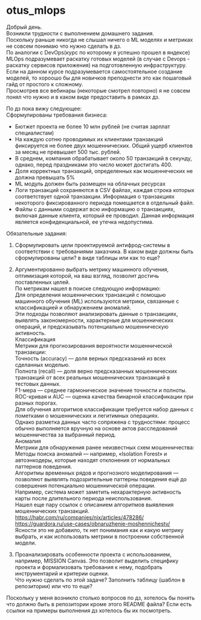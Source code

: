 # otus_mlops

Добрый день.  
Возникли трудности с выполнением домашнего задания.  
Поскольку раньше никогда не слышал ничего о ML моделях и метриках не совсем понимаю что нужно сделать в дз.  
По аналогии с DevOps(курс по которому я успешно прошел в яндексе) MLOps подразумевает раскатку готовых моделей (в случае c Devops - раскатку сервисов приложения) на подготовленную инфраструктуру.  
Если на данном курсе подразумевается самостоятельное создание моделей, то хороошо бы для новичков преподнести это как пошаговый гайд от простого к сложному.  
Просмотрев все вебинары (некоторые смотрел повторно) я не совсем понял что нужно и в каком виде предоставить в рамках дз.  

По дз пока вижу следующее:  
Сформулированы требования бизнеса:  
- Бютжет проекта не более 10 млн рублей (не считая зарплат специалистам)
- На каждую сотню проводимых их клиентами транзакций фиксируется не более двух мошеннических.
Общий ущерб клиентов за месяц не превышает 500 тыс. рублей.
- В среднем, компания обрабатывает около 50 транзакций в секунду, однако, перед праздниками это число может достигать 400.
- Доля корректных транзакций, определенных как мошеннеческих не должна превышать 5%
- ML модуль должен быть размещен на облачных ресурсах
- Логи транзакций сохраняются в CSV файлах, каждая строка которых соответствует одной транзакции. 
Информация о транзакциях некоторого фиксированного периода помещается в отдельный файл.
- Файлы с данными содержат всю информацию о транзакциях, включая данные клиента, который ее проводил. Данная информация является конфиденциальной, ее утечка недопустима.


Обязательные задания:
1. Сформулировать цели проектируемой антифрод-системы в соответствии с требованиями заказчика.
В каком виде должны быть сформулированы цели? в виде таблицы или как то еще?  

2. Аргументированно выбрать метрику машинного обучения, оптимизация которой, на ваш взгляд, позволит достичь поставленных целей.  
По метрикам нашел в поиске следующую информацию:  
Для определения мошеннических транзакций с помощью машинного обучения (ML) используются метрики, связанные с классификацией и обнаружением аномалий.  
Эти подходы позволяют анализировать данные о транзакциях, выявлять закономерности, характерные для мошеннических операций, и предсказывать потенциально мошенническую активность.   
Классификация  
Метрики для прогнозирования вероятности мошеннической транзакции:   
Точность (accuracy) — доля верных предсказаний из всех сделанных моделью.  
Полнота (recall) — доля верно предсказанных мошеннических транзакций от всех реальных мошеннических транзакций в тестовых данных.  
F1-мера — среднее гармоническое значение точности и полноты.  
ROC-кривая и AUC — оценка качества бинарной классификации при разных порогах.  
Для обучения алгоритмов классификации требуется набор данных с пометками о мошеннических и легитимных операциях.  
Однако разметка данных часто сопряжена с трудностями: процесс обычно выполняется вручную на основе актов расследований мошенничества за выбранный период.  
Аномалия  
Метрики для обнаружения ранее неизвестных схем мошенничества:  
Методы поиска аномалий — например, «Isolation Forest» и автоэнкодеры, которые находят отклонения от нормальных паттернов поведения.  
Алгоритмы временных рядов и прогнозного моделирования — позволяют выявлять подозрительные паттерны поведения ещё до совершения потенциально мошеннической операции.  
Например, система может заметить нехарактерную активность карты после длительного периода неиспользования.  
Нашел еще пару ссылок с описанием алгоритмов выявления мошеннических транзакций.  
https://habr.com/ru/companies/nix/articles/478286/  
https://guardora.ru/use-cases/obnaruzhenie-moshennichestv/  
Ясности это не добавило, тк нет понимания как и какую метрику выбрать, и как использовать метрики в построении собственной модели.

3. Проанализировать особенности проекта с использованием, например, MISSION Canvas. Это позволит выделить специфику проекта и формализовать требования к нему, подобрать инструментарий и критерии оценки.  
Что нужно сделать по этой задаче? Заполнить таблицу (шаблон в репозитории) или что то еще?

Поскольку у меня возникло столько вопросов по дз, хотелось бы понять что должно быть в репозитории кроме этого README файла? Если есть ссылки на примеры выполнения дз хотелось бы их посмотреть.
